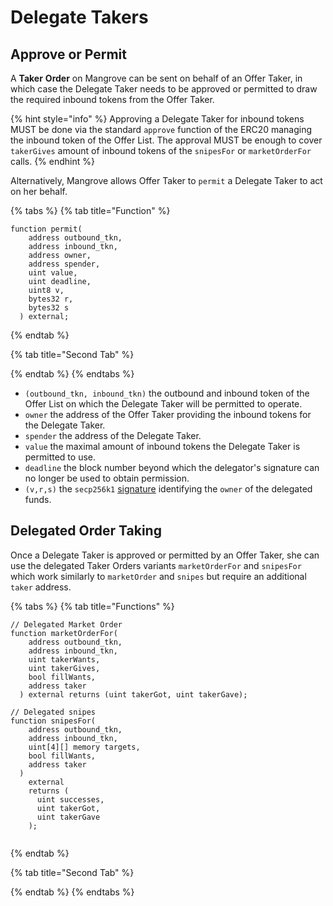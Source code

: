 # Delegate Takers

## Approve or Permit&#x20;

A **Taker** **Order** on Mangrove can be sent on behalf of an Offer Taker, in which case the Delegate Taker needs to be approved or permitted to draw the required inbound tokens from the Offer Taker.&#x20;

{% hint style="info" %}
Approving a Delegate Taker for inbound tokens MUST be done via the standard `approve` function of the ERC20 managing the inbound token of the Offer List. The approval MUST be enough to cover `takerGives` amount of inbound tokens of the `snipesFor` or `marketOrderFor` calls.
{% endhint %}

Alternatively, Mangrove allows Offer Taker to `permit` a Delegate Taker to act on her behalf.

{% tabs %}
{% tab title="Function" %}
```solidity
function permit(
    address outbound_tkn,
    address inbound_tkn,
    address owner,
    address spender,
    uint value,
    uint deadline,
    uint8 v,
    bytes32 r,
    bytes32 s
  ) external;
```
{% endtab %}

{% tab title="Second Tab" %}

{% endtab %}
{% endtabs %}

* `(outbound_tkn, inbound_tkn)` the outbound and inbound token of the Offer List on which the Delegate Taker will be permitted to operate.
* `owner` the address of the Offer Taker providing the inbound tokens for the Delegate Taker.
* `spender` the address of the Delegate Taker.
* `value` the maximal amount of inbound tokens the Delegate Taker is permitted to use.
* `deadline` the block number beyond which the delegator's signature can no longer be used to obtain permission.
* `(v,r,s)` the `secp256k1` [signature](https://eips.ethereum.org/EIPS/eip-2612) identifying the `owner` of the delegated funds.

## Delegated Order Taking&#x20;

Once a Delegate Taker is approved or permitted by an Offer Taker, she can use the delegated Taker Orders variants `marketOrderFor` and `snipesFor` which work similarly to `marketOrder` and `snipes` but require an additional `taker` address.

{% tabs %}
{% tab title="Functions" %}
```solidity
// Delegated Market Order
function marketOrderFor(
    address outbound_tkn,
    address inbound_tkn,
    uint takerWants,
    uint takerGives,
    bool fillWants,
    address taker
  ) external returns (uint takerGot, uint takerGave);
 
// Delegated snipes
function snipesFor(
    address outbound_tkn,
    address inbound_tkn,
    uint[4][] memory targets,
    bool fillWants,
    address taker
  )
    external
    returns (
      uint successes,
      uint takerGot,
      uint takerGave
    );
    

```
{% endtab %}

{% tab title="Second Tab" %}

{% endtab %}
{% endtabs %}
